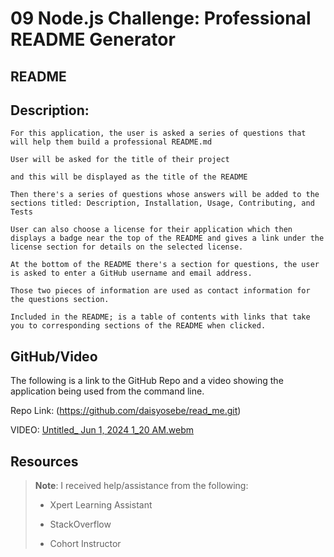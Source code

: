 # 09 Node.js Challenge: Professional README Generator


## README
## Description:
```
For this application, the user is asked a series of questions that will help them build a professional README.md

User will be asked for the title of their project

and this will be displayed as the title of the README

Then there's a series of questions whose answers will be added to the sections titled: Description, Installation, Usage, Contributing, and Tests

User can also choose a license for their application which then displays a badge near the top of the README and gives a link under the license section for details on the selected license. 

At the bottom of the README there's a section for questions, the user is asked to enter a GitHub username and email address. 

Those two pieces of information are used as contact information for the questions section. 

Included in the README; is a table of contents with links that take you to corresponding sections of the README when clicked. 

```

## GitHub/Video

The following is a link to the GitHub Repo and a video showing the application being used from the command line.

Repo Link: (https://github.com/daisyosebe/read_me.git)

VIDEO:
[Untitled_ Jun 1, 2024 1_20 AM.webm](https://github.com/daisyosebe/readme_gen/assets/145105156/37ffe0d2-07cd-48d4-8d48-bd23b6a6be56)



## Resources

> **Note**: I received help/assistance from the following: 
> 
> * Xpert Learning Assistant 
>
> * StackOverflow 
>
> * Cohort Instructor 
>




